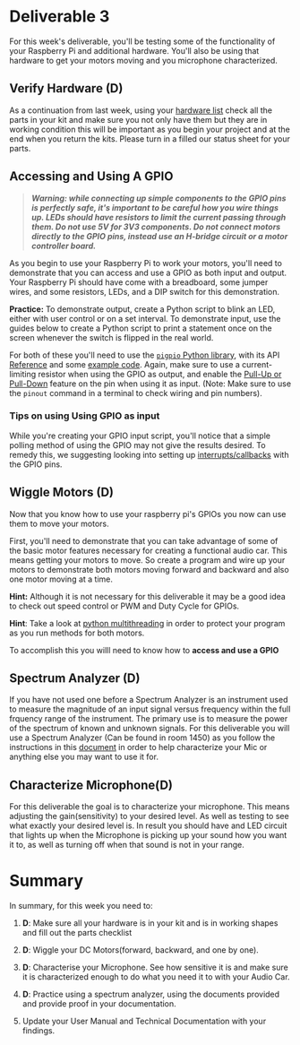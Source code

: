 # Deliverable 3

For this week's deliverable, you'll be testing some of the functionality of your Raspberry Pi and additional hardware. You'll also be using that hardware to get your motors moving and you microphone characterized.

## Verify Hardware (D)

As a continuation from last week, using your [hardware list](./images/PartList.png) check all the parts in your kit and make sure you not only have them but they are in working condition this will be important as you begin your project and at the end when you return the kits. Please turn in a filled our status sheet for your parts.


## Accessing and Using A GPIO 

>***Warning: while connecting up simple components to the GPIO pins is perfectly safe, it's important to be careful how you wire things up. LEDs should have resistors to limit the current passing through them. Do not use 5V for 3V3 components. Do not connect motors directly to the GPIO pins, instead use an H-bridge circuit or a motor controller board.***

As you begin to use your Raspberry Pi to work your motors, you'll need to demonstrate that you can access and use a GPIO as both input and output. Your Raspberry Pi should have come with a breadboard, some jumper wires, and some resistors, LEDs, and a DIP switch for this demonstration.

**Practice:** To demonstrate output, create a Python script to blink an LED, either with user control or on a set interval. To demonstrate input, use the guides below to create a Python script to print a statement once on the screen whenever the switch is flipped in the real world.

For both of these you'll need to use the [`pigpio` Python library](http://abyz.me.uk/rpi/pigpio/index.html#Type_3), with its API [Reference](http://abyz.me.uk/rpi/pigpio/python.html) and some [example code](http://abyz.me.uk/rpi/pigpio/examples.html#Python%20code). Again, make sure to use a current-limiting resistor when using the GPIO as output, and enable the [Pull-Up or Pull-Down](https://en.wikipedia.org/wiki/Pull-up_resistor) feature on the pin when using it as input. (Note: Make sure to use the `pinout` command in a terminal to check wiring and pin numbers).

### Tips on using Using GPIO as input

While you're creating your GPIO input script, you'll notice that a simple polling method of using the GPIO may not give the results desired. To remedy this, we suggesting looking into setting up [interrupts/callbacks](http://abyz.me.uk/rpi/pigpio/python.html#callback) with the GPIO pins.


## Wiggle Motors (D)

Now that you know how to use your raspberry pi's GPIOs you now can use them to move your motors.

First, you'll need to demonstrate that you can take advantage of some of the basic motor features necessary for creating a functional audio car. This means getting your motors to move. So create a program and wire up your motors to demonstrate both motors moving forward and backward and also one motor moving at a time. 

**Hint:** Although it is not necessary for this deliverable it may be a good idea to check out speed control or PWM and Duty Cycle for GPIOs.

**Hint**: Take a look at [python multithreading](https://realpython.com/intro-to-python-threading/) in order to protect your program as you run methods for both motors.

To accomplish this you willl need to know how to **access and use a GPIO**

## Spectrum Analyzer (D)
If you have not used one before a Spectrum Analyzer is an instrument used to measure the magnitude of an input signal versus frequency within the full frquency range of the instrument. The primary use is to measure the power of the spectrum of known and unknown signals. For this deliverable you will use a Spectrum Analyzer (Can be found in room 1450) as you follow the instructions in this [document](./setup/spectrum_instr.md) in order to help characterize your Mic or anything else you may want to use it for. 

## Characterize Microphone(D)

For this deliverable the goal is to characterize your microphone. This means adjusting the gain(sensitivity) to your desired level. As well as testing to see what exactly your desired level is. In result you should have and LED circuit that lights up when the Microphone is picking up your sound how you want it to, as well as turning off when that sound is not in your range.


# Summary

In summary, for this week you need to:

1. **D**: Make sure all your hardware is in your kit and is in working shapes and fill out the parts checklist

2. **D**: Wiggle your DC Motors(forward, backward, and one by one).

3. **D**: Characterise your Microphone. See how sensitive it is and make sure it is characterized enough to do what you need it to with your Audio Car.

4. **D**: Practice using a spectrum analyzer, using the documents provided and provide proof in your documentation.

5. Update your User Manual and Technical Documentation with your findings.
